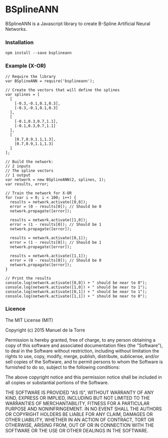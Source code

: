 # BSplineANN

BSplineANN is a Javascript library to create B-Spline Artificial Neural Networks.

### Installation

```
npm install --save bsplineann
```

### Example (X-OR)

```
// Require the library
var BSplineANN = require('bsplineann');

// Create the vectors that will define the splines
var splines = [
  [
    [-0.3,-0.1,0.1,0.3],
    [-0.3,-0.1,0.1,0.3]
  ],
  [
    [-0.1,0.3,0.7,1.1],
    [-0.1,0.3,0.7,1.1]
  ],
  [
    [0.7,0.9,1.1,1.3],
    [0.7,0.9,1.1,1.3]
  ]
];

// Build the network:
// 2 inputs
// The spline vectors
// 1 output
var network = new BSplineANN(2, splines, 1);
var results, error;

// Train the network for X-OR
for (var i = 0; i < 100; i++) {
  results = network.activate([0,0]);
  error = (0 - results[0]); // Should be 0
  network.propagate([error]);

  results = network.activate([1,0]);
  error = (1 - results[0]); // Should be 1
  network.propagate([error]);

  results = network.activate([0,1]);
  error = (1 - results[0]); // Should be 1
  network.propagate([error]);

  results = network.activate([1,1]);
  error = (0 - results[0]); // Should be 0
  network.propagate([error]);
}

// Print the results
console.log(network.activate([0,0]) + " should be near to 0");
console.log(network.activate([1,0]) + " should be near to 1");
console.log(network.activate([0,1]) + " should be near to 1");
console.log(network.activate([1,1]) + " should be near to 0");
```

### Licence

The MIT License (MIT)

Copyright (c) 2015 Manuel de la Torre

Permission is hereby granted, free of charge, to any person obtaining a copy
of this software and associated documentation files (the "Software"), to deal
in the Software without restriction, including without limitation the rights
to use, copy, modify, merge, publish, distribute, sublicense, and/or sell
copies of the Software, and to permit persons to whom the Software is
furnished to do so, subject to the following conditions:

The above copyright notice and this permission notice shall be included in all
copies or substantial portions of the Software.

THE SOFTWARE IS PROVIDED "AS IS", WITHOUT WARRANTY OF ANY KIND, EXPRESS OR
IMPLIED, INCLUDING BUT NOT LIMITED TO THE WARRANTIES OF MERCHANTABILITY,
FITNESS FOR A PARTICULAR PURPOSE AND NONINFRINGEMENT. IN NO EVENT SHALL THE
AUTHORS OR COPYRIGHT HOLDERS BE LIABLE FOR ANY CLAIM, DAMAGES OR OTHER
LIABILITY, WHETHER IN AN ACTION OF CONTRACT, TORT OR OTHERWISE, ARISING FROM,
OUT OF OR IN CONNECTION WITH THE SOFTWARE OR THE USE OR OTHER DEALINGS IN THE
SOFTWARE.
